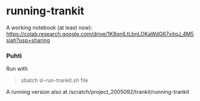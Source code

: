 # running-trankit

A working notebook (at least now): https://colab.research.google.com/drive/1K8qnlLtLbnLOKaWdG67xitqJ_4M5siah?usp=sharing

### Puhti

Run with
> sbatch sl-run-trankit.sh file


A running version also at /scratch/project_2005092/trankit/running-trankit

